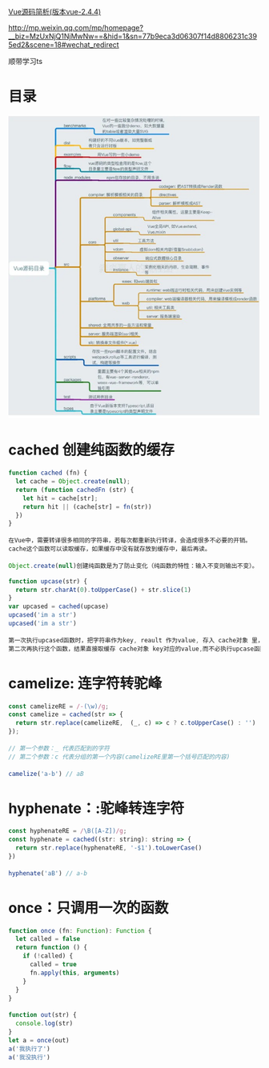 [Vue源码简析(版本vue-2.4.4)](https://juejin.im/post/5ab07a63f265da2389258b12)

http://mp.weixin.qq.com/mp/homepage?__biz=MzUxNjQ1NjMwNw==&hid=1&sn=77b9eca3d06307f14d8806231c395ed2&scene=18#wechat_redirect

顺带学习ts

# 目录
![vue-source.jpg](../img/Vue/vue-source.jpg)

# cached 创建纯函数的缓存
```js
function cached (fn) {
  let cache = Object.create(null);
  return (function cachedFn (str) {
    let hit = cache[str];
    return hit || (cache[str] = fn(str))
  })
}

在Vue中，需要转译很多相同的字符串，若每次都重新执行转译，会造成很多不必要的开销。
cache这个函数可以读取缓存，如果缓存中没有就存放到缓存中，最后再读。

Object.create(null)创建纯函数是为了防止变化（纯函数的特性：输入不变则输出不变）。
```
```js
function upcase(str) {
  return str.charAt(0).toUpperCase() + str.slice(1)
}
var upcased = cached(upcase)
upcased('im a str')
upcased('im a str')

第一次执行upcased函数时，把字符串作为key, reault 作为value, 存入 cache对象 里，  
第二次再执行这个函数，结果直接取缓存 cache对象 key对应的value,而不必执行upcase函数
```

# camelize: 连字符转驼峰
```js
const camelizeRE = /-(\w)/g;
const camelize = cached(str => {
  return str.replace(camelizeRE,  (_, c) => c ? c.toUpperCase() : '')
});

// 第一个参数：_ 代表匹配到的字符
// 第二个参数：c 代表分组的第一个内容(camelizeRE里第一个括号匹配的内容)

camelize('a-b') // aB
```

# hyphenate：:驼峰转连字符
```js
const hyphenateRE = /\B([A-Z])/g;
const hyphenate = cached((str: string): string => {
  return str.replace(hyphenateRE, '-$1').toLowerCase()
})

hyphenate('aB') // a-b
```

# once：只调用一次的函数
```js
function once (fn: Function): Function {
  let called = false
  return function () {
    if (!called) {
      called = true
      fn.apply(this, arguments)
    }
  }
}

function out(str) {
  console.log(str)
}
let a = once(out)
a('我执行了')
a('我没执行')
```

```js
```